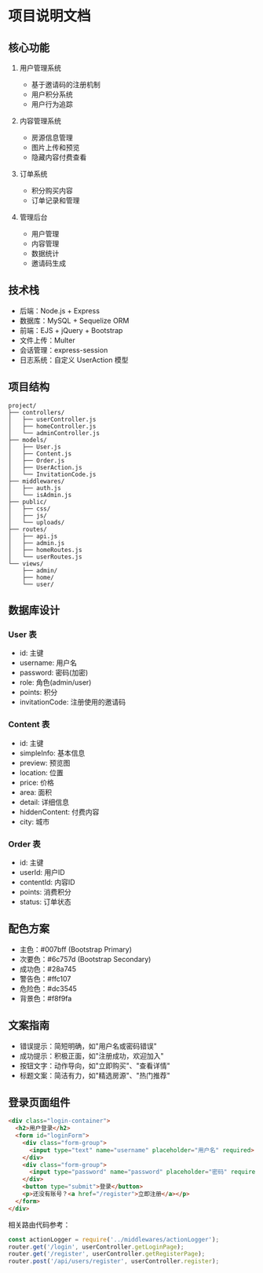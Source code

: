 

# 项目说明文档

## 核心功能
1. 用户管理系统
   - 基于邀请码的注册机制
   - 用户积分系统
   - 用户行为追踪

2. 内容管理系统
   - 房源信息管理
   - 图片上传和预览
   - 隐藏内容付费查看

3. 订单系统
   - 积分购买内容
   - 订单记录和管理

4. 管理后台
   - 用户管理
   - 内容管理
   - 数据统计
   - 邀请码生成

## 技术栈
- 后端：Node.js + Express
- 数据库：MySQL + Sequelize ORM
- 前端：EJS + jQuery + Bootstrap
- 文件上传：Multer
- 会话管理：express-session
- 日志系统：自定义 UserAction 模型

## 项目结构
```
project/
├── controllers/
│   ├── userController.js
│   ├── homeController.js
│   └── adminController.js
├── models/
│   ├── User.js
│   ├── Content.js
│   ├── Order.js
│   ├── UserAction.js
│   └── InvitationCode.js
├── middlewares/
│   ├── auth.js
│   └── isAdmin.js
├── public/
│   ├── css/
│   ├── js/
│   └── uploads/
├── routes/
│   ├── api.js
│   ├── admin.js
│   ├── homeRoutes.js
│   └── userRoutes.js
└── views/
    ├── admin/
    ├── home/
    └── user/
```

## 数据库设计
### User 表
- id: 主键
- username: 用户名
- password: 密码(加密)
- role: 角色(admin/user)
- points: 积分
- invitationCode: 注册使用的邀请码

### Content 表
- id: 主键
- simpleInfo: 基本信息
- preview: 预览图
- location: 位置
- price: 价格
- area: 面积
- detail: 详细信息
- hiddenContent: 付费内容
- city: 城市

### Order 表
- id: 主键
- userId: 用户ID
- contentId: 内容ID
- points: 消费积分
- status: 订单状态

## 配色方案
- 主色：#007bff (Bootstrap Primary)
- 次要色：#6c757d (Bootstrap Secondary)
- 成功色：#28a745
- 警告色：#ffc107
- 危险色：#dc3545
- 背景色：#f8f9fa

## 文案指南
- 错误提示：简短明确，如"用户名或密码错误"
- 成功提示：积极正面，如"注册成功，欢迎加入"
- 按钮文字：动作导向，如"立即购买"、"查看详情"
- 标题文案：简洁有力，如"精选房源"、"热门推荐"

## 登录页面组件
```html
<div class="login-container">
  <h2>用户登录</h2>
  <form id="loginForm">
    <div class="form-group">
      <input type="text" name="username" placeholder="用户名" required>
    </div>
    <div class="form-group">
      <input type="password" name="password" placeholder="密码" required>
    </div>
    <button type="submit">登录</button>
    <p>还没有账号？<a href="/register">立即注册</a></p>
  </form>
</div>
```

相关路由代码参考：

```5:8:routes/userRoutes.js
const actionLogger = require('../middlewares/actionLogger');
router.get('/login', userController.getLoginPage);
router.get('/register', userController.getRegisterPage);
router.post('/api/users/register', userController.register);
```
